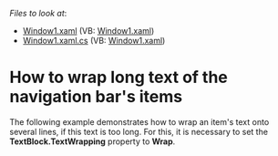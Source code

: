 <!-- default file list -->
*Files to look at*:

* [Window1.xaml](./CS/Window1.xaml) (VB: [Window1.xaml](./VB/Window1.xaml))
* [Window1.xaml.cs](./CS/Window1.xaml.cs) (VB: [Window1.xaml](./VB/Window1.xaml))
<!-- default file list end -->
# How to wrap long text of the navigation bar's items


<p>The following example demonstrates how to wrap an item's text onto several lines, if this text is too long. For this, it is necessary to set the <strong>TextBlock.TextWrapping</strong> property to <strong>Wrap</strong>.</p>

<br/>



